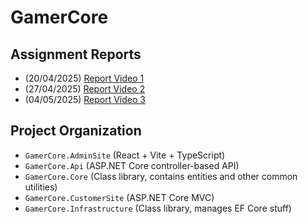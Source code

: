 # GamerCore
## Assignment Reports
- (20/04/2025) [Report Video 1](https://drive.google.com/file/d/1kFiNnECvMhOUEvVK6nSfY49pEpBipj1l/view?usp=sharing)
- (27/04/2025) [Report Video 2](https://drive.google.com/file/d/1JScXxE_fg45JcKd6JTB4PrHOQF2zQaFE/view?usp=sharing)
- (04/05/2025) [Report Video 3](https://drive.google.com/file/d/1EyExWqa3Vh4S_9E5JGeb5UFt_oT6R3lJ/view?usp=sharing)

## Project Organization
- `GamerCore.AdminSite` (React + Vite + TypeScript)
- `GamerCore.Api` (ASP.NET Core controller-based API)
- `GamerCore.Core` (Class library, contains entities and other common utilities)
- `GamerCore.CustomerSite` (ASP.NET Core MVC)
- `GamerCore.Infrastructure` (Class library, manages EF Core stuff)